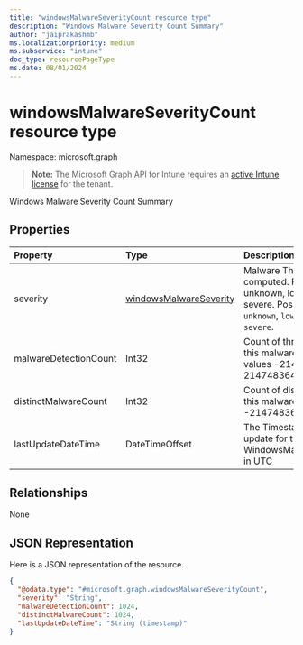 ```yaml
---
title: "windowsMalwareSeverityCount resource type"
description: "Windows Malware Severity Count Summary"
author: "jaiprakashmb"
ms.localizationpriority: medium
ms.subservice: "intune"
doc_type: resourcePageType
ms.date: 08/01/2024
---
```


# windowsMalwareSeverityCount resource type

Namespace: microsoft.graph

> **Note:** The Microsoft Graph API for Intune requires an [active Intune license](https://go.microsoft.com/fwlink/?linkid=839381) for the tenant.

Windows Malware Severity Count Summary

## Properties
|Property|Type|Description|
|:---|:---|:---|
|severity|[windowsMalwareSeverity](../resources/intune-devices-windowsmalwareseverity.md)|Malware Threat Severity. computed. Possible values are: unknown, low, moderate, high, severe. Possible values are: `unknown`, `low`, `moderate`, `high`, `severe`.|
|malwareDetectionCount|Int32|Count of threats detections for this malware severity. Valid values -2147483648 to 2147483647|
|distinctMalwareCount|Int32|Count of distinct malwares for this malware State. Valid values -2147483648 to 2147483647|
|lastUpdateDateTime|DateTimeOffset|The Timestamp of the last update for the WindowsMalwareSeverityCount in UTC|

## Relationships
None

## JSON Representation
Here is a JSON representation of the resource.
<!-- {
  "blockType": "resource",
  "@odata.type": "microsoft.graph.windowsMalwareSeverityCount"
}
-->
``` json
{
  "@odata.type": "#microsoft.graph.windowsMalwareSeverityCount",
  "severity": "String",
  "malwareDetectionCount": 1024,
  "distinctMalwareCount": 1024,
  "lastUpdateDateTime": "String (timestamp)"
}
```
